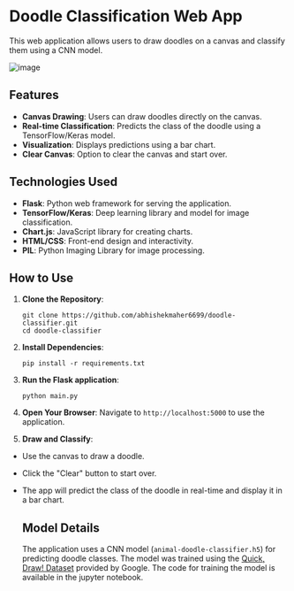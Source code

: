 # Doodle Classification Web App

This web application allows users to draw doodles on a canvas and classify them using a CNN model.

![image](https://github.com/abhishekmaher6699/doodle-classifier/assets/159910557/b5377493-a52e-4da5-8f41-402cb4d328c9)

## Features

- **Canvas Drawing**: Users can draw doodles directly on the canvas.
- **Real-time Classification**: Predicts the class of the doodle using a TensorFlow/Keras model.
- **Visualization**: Displays predictions using a bar chart.
- **Clear Canvas**: Option to clear the canvas and start over.

## Technologies Used

- **Flask**: Python web framework for serving the application.
- **TensorFlow/Keras**: Deep learning library and model for image classification.
- **Chart.js**: JavaScript library for creating charts.
- **HTML/CSS**: Front-end design and interactivity.
- **PIL**: Python Imaging Library for image processing.

## How to Use

1. **Clone the Repository**:
   
   ```
   git clone https://github.com/abhishekmaher6699/doodle-classifier.git
   cd doodle-classifier
   ```

3. **Install Dependencies**:
   
   `pip install -r requirements.txt`

4. **Run the Flask application**:
   
   `python main.py`

 5. **Open Your Browser**:
Navigate to `http://localhost:5000` to use the application.

6. **Draw and Classify**:
- Use the canvas to draw a doodle.
- Click the "Clear" button to start over.
- The app will predict the class of the doodle in real-time and display it in a bar chart.

  ## Model Details

   The application uses a CNN model (`animal-doodle-classifier.h5`) for predicting doodle classes. The model was trained using the [Quick, Draw! Dataset](https://github.com/googlecreativelab/quickdraw-dataset) provided by Google.
   The code for training the model is available in the jupyter notebook.
